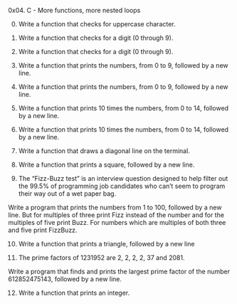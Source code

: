 0x04. C - More functions, more nested loops

0. Write a function that checks for uppercase character.

1. Write a function that checks for a digit (0 through 9).

2. Write a function that checks for a digit (0 through 9).

3. Write a function that prints the numbers, from 0 to 9, followed by a new line.

4. Write a function that prints the numbers, from 0 to 9, followed by a new line.

5. Write a function that prints 10 times the numbers, from 0 to 14, followed by a new line.

6. Write a function that prints 10 times the numbers, from 0 to 14, followed by a new line.

7. Write a function that draws a diagonal line on the terminal.

8. Write a function that prints a square, followed by a new line.

9. The “Fizz-Buzz test” is an interview question designed to help filter out the 99.5% of programming job candidates who can’t seem to program their way out of a wet paper bag.

Write a program that prints the numbers from 1 to 100, followed by a new line. But for multiples of three print Fizz instead of the number and for the multiples of five print Buzz. For numbers which are multiples of both three and five print FizzBuzz.

10. Write a function that prints a triangle, followed by a new line

11. The prime factors of 1231952 are 2, 2, 2, 2, 37 and 2081.

Write a program that finds and prints the largest prime factor of the number 612852475143, followed by a new line.

12. Write a function that prints an integer.

